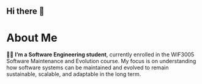 ## Hi there 👋
# About Me

👨‍💻 **I’m a Software Engineering student**, currently enrolled in the WIF3005 Software Maintenance and Evolution course. My focus is on understanding how software systems can be maintained and evolved to remain sustainable, scalable, and adaptable in the long term.
<!--
**qingziyu7/qingziyu7** is a ✨ _special_ ✨ repository because its `README.md` (this file) appears on your GitHub profile.

Here are some ideas to get you started:

- 🔭 I’m currently working on ...
- 🌱 I’m currently learning ...
- 👯 I’m looking to collaborate on ...
- 🤔 I’m looking for help with ...
- 💬 Ask me about ...
- 📫 How to reach me: ...
- 😄 Pronouns: ...
- ⚡ Fun fact: ...
-->
